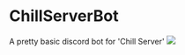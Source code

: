 # ChillServerBot
A pretty basic discord bot for 'Chill Server'
<img src="https://i.imgur.com/LjmcX6V.png"/>
